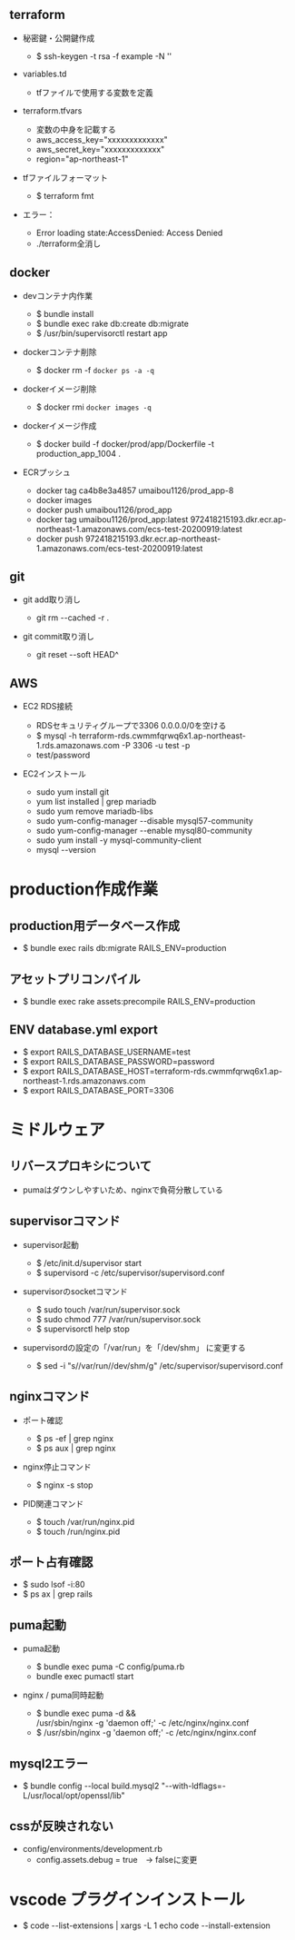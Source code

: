 ## terraform
  - 秘密鍵・公開鍵作成
    - $ ssh-keygen -t rsa -f example -N ''

  - variables.td
    - tfファイルで使用する変数を定義

  - terraform.tfvars
    - 変数の中身を記載する
    - aws_access_key="xxxxxxxxxxxxx"
    - aws_secret_key="xxxxxxxxxxxxx"
    - region="ap-northeast-1"

  - tfファイルフォーマット
    - $ terraform fmt

  - エラー：
    - Error loading state:AccessDenied: Access Denied
    - ./terraform全消し

## docker
  - devコンテナ内作業
    - $ bundle install
    - $ bundle exec rake db:create db:migrate
    - $ /usr/bin/supervisorctl restart app

  - dockerコンテナ削除
    - $ docker rm -f `docker ps -a -q`

  - dockerイメージ削除
    - $ docker rmi `docker images -q`

  - dockerイメージ作成
    - $ docker build -f docker/prod/app/Dockerfile -t production_app_1004 .

  - ECRプッシュ
    - docker tag ca4b8e3a4857 umaibou1126/prod_app-8
    - docker images
    - docker push umaibou1126/prod_app
    - docker tag umaibou1126/prod_app:latest 972418215193.dkr.ecr.ap-northeast-1.amazonaws.com/ecs-test-20200919:latest
    - docker push 972418215193.dkr.ecr.ap-northeast-1.amazonaws.com/ecs-test-20200919:latest


## git
  - git add取り消し
    - git rm --cached -r .

  - git commit取り消し
    - git reset --soft HEAD^

## AWS
  - EC2 RDS接続
    - RDSセキュリティグループで3306 0.0.0.0/0を空ける
    - $ mysql -h terraform-rds.cwmmfqrwq6x1.ap-northeast-1.rds.amazonaws.com -P 3306 -u test -p
    - test/password

  - EC2インストール
    - sudo yum install git
    - yum list installed | grep mariadb
    - sudo yum remove mariadb-libs
    - sudo yum-config-manager --disable mysql57-community
    - sudo yum-config-manager --enable mysql80-community
    - sudo yum install -y mysql-community-client
    - mysql --version


# production作成作業
## production用データベース作成
  - $ bundle exec rails db:migrate RAILS_ENV=production


## アセットプリコンパイル
  - $ bundle exec rake assets:precompile RAILS_ENV=production

## ENV database.yml export
  - $ export RAILS_DATABASE_USERNAME=test
  - $ export RAILS_DATABASE_PASSWORD=password
  - $ export RAILS_DATABASE_HOST=terraform-rds.cwmmfqrwq6x1.ap-northeast-1.rds.amazonaws.com
  - $ export RAILS_DATABASE_PORT=3306


# ミドルウェア

## リバースプロキシについて
 - pumaはダウンしやすいため、nginxで負荷分散している

## supervisorコマンド
  - supervisor起動
    - $ /etc/init.d/supervisor start
    - $ supervisord -c /etc/supervisor/supervisord.conf

  - supervisorのsocketコマンド
    - $ sudo touch /var/run/supervisor.sock
    - $ sudo chmod 777 /var/run/supervisor.sock
    - $ supervisorctl help stop

  - supervisordの設定の「/var/run」を「/dev/shm」 に変更する
    - $ sed -i "s/\/var\/run/\/dev\/shm/g" /etc/supervisor/supervisord.conf

## nginxコマンド
  - ポート確認
    - $ ps -ef | grep nginx
    - $ ps aux | grep nginx

  - nginx停止コマンド
    - $ nginx -s stop

  - PID関連コマンド
    - $ touch /var/run/nginx.pid
    - $ touch /run/nginx.pid


 ## ポート占有確認
  - $ sudo lsof -i:80
  - $ ps ax | grep rails


## puma起動
  - puma起動
    - $ bundle exec puma -C config/puma.rb
    - bundle exec pumactl start

  - nginx / puma同時起動
    - $ bundle exec puma -d && \
    /usr/sbin/nginx -g 'daemon off;' -c /etc/nginx/nginx.conf
    - $ /usr/sbin/nginx -g 'daemon off;' -c /etc/nginx/nginx.conf

## mysql2エラー
  - $ bundle config --local build.mysql2 "--with-ldflags=-L/usr/local/opt/openssl/lib"

## cssが反映されない
 - config/environments/development.rb
   - config.assets.debug = true　→ falseに変更


# vscode プラグインインストール
  - $ code --list-extensions | xargs -L 1 echo code --install-extension
